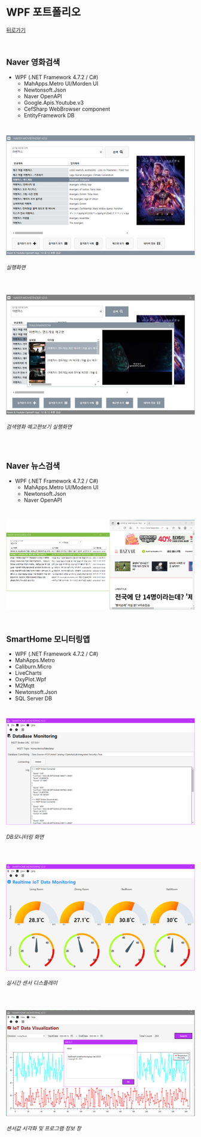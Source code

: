# WPF 포트폴리오 
[뒤로가기](https://github.com/YiDongYeol/StudyWpf)

<br/>

## Naver 영화검색
- WPF (.NET Framework 4.7.2 / C#)
  - MahApps.Metro UI/Morden UI
  - Newtonsoft.Json
  - Naver OpenAPI
  - Google.Apis.Youtube.v3
  - CefSharp WebBrowser component
  - EntityFramework DB

<br/>
  
  ![NaverMovieFinder](https://github.com/YiDongYeol/StudyWpf/blob/main/capture/MovieFinder.png)
  ###### 실행화면

<br/>
  
  ![YoutubePlay](https://raw.githubusercontent.com/YiDongYeol/StudyWpf/main/capture/MovieFinderTrailer.JPG)
  ###### 검색영화 예고편보기 실행화면

<br/>

## Naver 뉴스검색
- WPF (.NET Framework 4.7.2 / C#)
  - MahApps.Metro UI/Modern UI
  - Newtonsoft.Json
  - Naver OpenAPI

<br/>

![NaverNewsSearch](https://raw.githubusercontent.com/YiDongYeol/StudyWpf/main/capture/NewsSearch.png)

<br/>

## SmartHome 모니터링앱
- WPF (.NET Framework 4.7.2 / C#)
 - MahApps.Metro
 - Caliburn.Micro
 - LiveCharts
 - OxyPlot.Wpf
 - M2Mqtt
 - Newtonsoft.Json
 - SQL Server DB 

<br/>

![SmartHomeMonitoring](https://raw.githubusercontent.com/YiDongYeol/StudyWpf/main/capture/SmartHomeMonitoring.png)
  ###### DB모니터링 화면

<br/>

![SmartHomeMonitoring](https://raw.githubusercontent.com/YiDongYeol/StudyWpf/main/capture/SmartHomeRealTime.png)
  ###### 실시간 센서 디스플레이
  
<br/>

![SmartHomeMonitoring](https://raw.githubusercontent.com/YiDongYeol/StudyWpf/main/capture/SmartHomeHistory.PNG)
  ###### 센서값 시각화 및 프로그램 정보 창

<br/>
